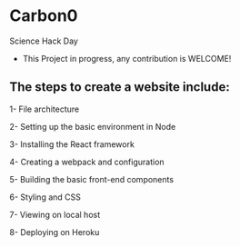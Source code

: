 # Carbon0
Science Hack Day

* This Project in progress, any contribution is WELCOME!

## The steps to create a website include:

1- File architecture

2- Setting up the basic environment in Node

3- Installing the React framework

4- Creating a webpack and configuration

5- Building the basic front-end components

6- Styling and CSS

7- Viewing on local host

8- Deploying on Heroku
